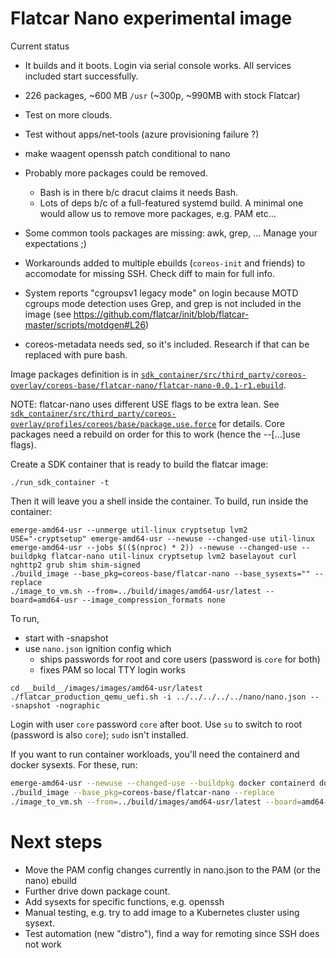 # Flatcar Nano experimental image

Current status
- It builds and it boots.
  Login via serial console works.
  All services included start successfully.
- 226 packages, ~600 MB `/usr` (~300p, ~990MB with stock Flatcar)

- Test on more clouds.
- Test without apps/net-tools (azure provisioning failure ?)
- make waagent openssh patch conditional to nano

- Probably more packages could be removed.
  - Bash is in there b/c dracut claims it needs Bash.
  - Lots of deps b/c of a full-featured systemd build.
    A minimal one would allow us to remove more packages, e.g. PAM etc...
- Some common tools packages are missing: awk, grep, ...
  Manage your expectations ;)
- Workarounds added to multiple ebuilds (`coreos-init` and friends) to accomodate for missing SSH.
  Check diff to main for full info.
- System reports "cgroupsv1 legacy mode" on login because MOTD cgroups mode detection uses Grep,
  and grep is not included in the image
  (see https://github.com/flatcar/init/blob/flatcar-master/scripts/motdgen#L26)

- coreos-metadata needs sed, so it's included. Research if that can be replaced with pure bash.


Image packages definition is in
[`sdk_container/src/third_party/coreos-overlay/coreos-base/flatcar-nano/flatcar-nano-0.0.1-r1.ebuild`](sdk_container/src/third_party/coreos-overlay/coreos-base/flatcar-nano/flatcar-nano-0.0.1-r1.ebuild).

NOTE: flatcar-nano uses different USE flags to be extra lean.
See 
[`sdk_container/src/third_party/coreos-overlay/profiles/coreos/base/package.use.force`](sdk_container/src/third_party/coreos-overlay/profiles/coreos/base/package.use.force)
for details.
Core packages need a rebuild on order for this to work (hence the --[...]use flags).

Create a SDK container that is ready to build the flatcar image:
```
./run_sdk_container -t
```

Then it will leave you a shell inside the container. To build, run inside the container:
```
emerge-amd64-usr --unmerge util-linux cryptsetup lvm2
USE="-cryptsetup" emerge-amd64-usr --newuse --changed-use util-linux
emerge-amd64-usr --jobs $(($(nproc) * 2)) --newuse --changed-use --buildpkg flatcar-nano util-linux cryptsetup lvm2 baselayout curl nghttp2 grub shim shim-signed
./build_image --base_pkg=coreos-base/flatcar-nano --base_sysexts="" --replace
./image_to_vm.sh --from=../build/images/amd64-usr/latest --board=amd64-usr --image_compression_formats none
```

To run,
* start with -snapshot
* use `nano.json` ignition config which
  * ships passwords for root and core users (password is `core` for both)
  * fixes PAM so local TTY login works
```
cd __build__/images/images/amd64-usr/latest
./flatcar_production_qemu_uefi.sh -i ../../../../../nano/nano.json -- -snapshot -nographic
```

Login with user `core` password `core` after boot.
Use `su` to switch to root (password is also `core`); `sudo` isn't installed.


If you want to run container workloads, you'll need the containerd and docker sysexts.
For these, run:
```bash
emerge-amd64-usr --newuse --changed-use --buildpkg docker containerd docker-cli docker-buildx
./build_image --base_pkg=coreos-base/flatcar-nano --replace
./image_to_vm.sh --from=../build/images/amd64-usr/latest --board=amd64-usr --image_compression_formats none
```


# Next steps
- Move the PAM config changes currently in nano.json to the PAM (or the nano) ebuild
- Further drive down package count.
- Add sysexts for specific functions, e.g. openssh
- Manual testing, e.g. try to add image to a Kubernetes cluster using sysext.
- Test automation (new "distro"), find a way for remoting since SSH does not work
